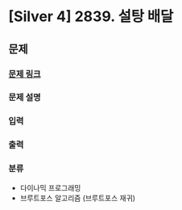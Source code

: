 # [Silver 4] 2839. 설탕 배달

## 문제

### [문제 링크](https://www.acmicpc.net/problem/14501)

### 문제 설명

### 입력

### 출력

### 분류

- 다이나믹 프로그래밍
- 브루트포스 알고리즘 (브루트포스 재귀)